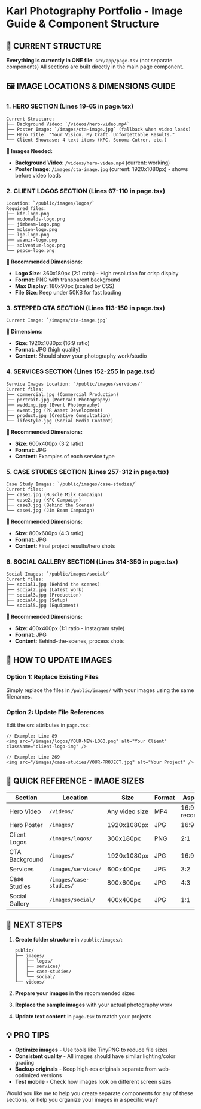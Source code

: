# Karl Photography Portfolio - Image Guide & Component Structure

## 📁 CURRENT STRUCTURE

**Everything is currently in ONE file**: `src/app/page.tsx` (not separate components)
All sections are built directly in the main page component.

## 🖼️ IMAGE LOCATIONS & DIMENSIONS GUIDE

### 1. **HERO SECTION** (Lines 19-65 in page.tsx)
```
Current Structure:
├── Background Video: `/videos/hero-video.mp4`
├── Poster Image: `/images/cta-image.jpg` (fallback when video loads)
├── Hero Title: "Your Vision. My Craft. Unforgettable Results."
└── Client Showcase: 4 text items (KFC, Sonoma-Cutrer, etc.)
```

**🎯 Images Needed:**
- **Background Video**: `/videos/hero-video.mp4` (current: working)
- **Poster Image**: `/images/cta-image.jpg` (current: 1920x1080px) - shows before video loads

### 2. **CLIENT LOGOS SECTION** (Lines 67-110 in page.tsx)
```
Location: `/public/images/logos/`
Required files:
├── kfc-logo.png
├── mcdonalds-logo.png  
├── jimbeam-logo.png
├── molson-logo.png
├── lge-logo.png
├── avanir-logo.png
├── solventum-logo.png
└── pepco-logo.png
```

**📏 Recommended Dimensions:**
- **Logo Size**: 360x180px (2:1 ratio) - High resolution for crisp display
- **Format**: PNG with transparent background
- **Max Display**: 180x90px (scaled by CSS)
- **File Size**: Keep under 50KB for fast loading

### 3. **STEPPED CTA SECTION** (Lines 113-150 in page.tsx)
```
Current Image: `/images/cta-image.jpg`
```

**📏 Dimensions:**
- **Size**: 1920x1080px (16:9 ratio) 
- **Format**: JPG (high quality)
- **Content**: Should show your photography work/studio

### 4. **SERVICES SECTION** (Lines 152-255 in page.tsx)
```
Service Images Location: `/public/images/services/`
Current files:
├── commercial.jpg (Commercial Production)
├── portrait.jpg (Portrait Photography) 
├── wedding.jpg (Event Photography)
├── event.jpg (PR Asset Development)
├── product.jpg (Creative Consultation)
└── lifestyle.jpg (Social Media Content)
```

**📏 Recommended Dimensions:**
- **Size**: 600x400px (3:2 ratio)
- **Format**: JPG 
- **Content**: Examples of each service type

### 5. **CASE STUDIES SECTION** (Lines 257-312 in page.tsx)
```
Case Study Images: `/public/images/case-studies/`
Current files:
├── case1.jpg (Muscle Milk Campaign)
├── case2.jpg (KFC Campaign)
├── case3.jpg (Behind the Scenes)  
└── case4.jpg (Jim Beam Campaign)
```

**📏 Recommended Dimensions:**
- **Size**: 800x600px (4:3 ratio)
- **Format**: JPG
- **Content**: Final project results/hero shots

### 6. **SOCIAL GALLERY SECTION** (Lines 314-350 in page.tsx)
```
Social Images: `/public/images/social/`
Current files:
├── social1.jpg (Behind the scenes)
├── social2.jpg (Latest work)
├── social3.jpg (Production)
├── social4.jpg (Setup)
└── social5.jpg (Equipment)
```

**📏 Recommended Dimensions:**
- **Size**: 400x400px (1:1 ratio - Instagram style)
- **Format**: JPG
- **Content**: Behind-the-scenes, process shots

## 🔧 HOW TO UPDATE IMAGES

### Option 1: Replace Existing Files
Simply replace the files in `/public/images/` with your images using the same filenames.

### Option 2: Update File References
Edit the `src` attributes in `page.tsx`:

```tsx
// Example: Line 89
<img src="/images/logos/YOUR-NEW-LOGO.png" alt="Your Client" className="client-logo-img" />

// Example: Line 269
<img src="/images/case-studies/YOUR-PROJECT.jpg" alt="Your Project" />
```

## 📐 QUICK REFERENCE - IMAGE SIZES

| Section | Location | Size | Format | Aspect Ratio |
|---------|----------|------|--------|--------------|
| Hero Video | `/videos/` | Any video size | MP4 | 16:9 recommended |
| Hero Poster | `/images/` | 1920x1080px | JPG | 16:9 |
| Client Logos | `/images/logos/` | 360x180px | PNG | 2:1 |
| CTA Background | `/images/` | 1920x1080px | JPG | 16:9 |
| Services | `/images/services/` | 600x400px | JPG | 3:2 |
| Case Studies | `/images/case-studies/` | 800x600px | JPG | 4:3 |
| Social Gallery | `/images/social/` | 400x400px | JPG | 1:1 |

## 🚀 NEXT STEPS

1. **Create folder structure** in `/public/images/`:
   ```
   public/
   ├── images/
   │   ├── logos/
   │   ├── services/
   │   ├── case-studies/
   │   └── social/
   └── videos/
   ```

2. **Prepare your images** in the recommended sizes

3. **Replace the sample images** with your actual photography work

4. **Update text content** in `page.tsx` to match your projects

## 💡 PRO TIPS

- **Optimize images** - Use tools like TinyPNG to reduce file sizes
- **Consistent quality** - All images should have similar lighting/color grading
- **Backup originals** - Keep high-res originals separate from web-optimized versions
- **Test mobile** - Check how images look on different screen sizes

Would you like me to help you create separate components for any of these sections, or help you organize your images in a specific way?
